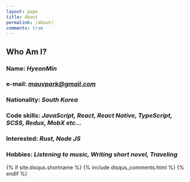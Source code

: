 ```yaml
---
layout: page
title: About
permalink: /about/
comments: true
---
```


## Who Am I?

### Name: *HyeonMin*
### e-mail: *mauvpark@gmail.com*
### Nationality: *South Korea*
### Code skills: *JavaScript, React, React Native, TypeScript, SCSS, Redux, MobX etc...*
### Interested: *Rust, Node JS*

### Hobbies: *Listening to music, Writing short novel, Traveling*

{% if site.disqus.shortname %}
  {% include disqus_comments.html %}
{% endif %}